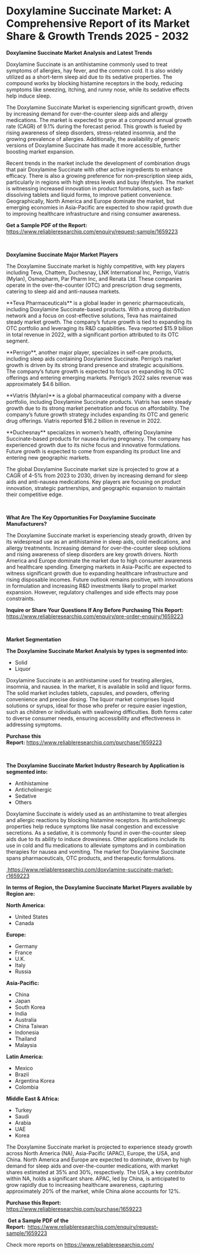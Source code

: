 <p><h1>Doxylamine Succinate Market: A Comprehensive Report of its Market Share & Growth Trends 2025 - 2032</h1></p><p><strong>Doxylamine Succinate Market Analysis and Latest Trends</strong></p>
<p><p>Doxylamine Succinate is an antihistamine commonly used to treat symptoms of allergies, hay fever, and the common cold. It is also widely utilized as a short-term sleep aid due to its sedative properties. The compound works by blocking histamine receptors in the body, reducing symptoms like sneezing, itching, and runny nose, while its sedative effects help induce sleep.</p><p>The Doxylamine Succinate Market is experiencing significant growth, driven by increasing demand for over-the-counter sleep aids and allergy medications. The market is expected to grow at a compound annual growth rate (CAGR) of 9.1% during the forecast period. This growth is fueled by rising awareness of sleep disorders, stress-related insomnia, and the growing prevalence of allergies. Additionally, the availability of generic versions of Doxylamine Succinate has made it more accessible, further boosting market expansion.</p><p>Recent trends in the market include the development of combination drugs that pair Doxylamine Succinate with other active ingredients to enhance efficacy. There is also a growing preference for non-prescription sleep aids, particularly in regions with high stress levels and busy lifestyles. The market is witnessing increased innovation in product formulations, such as fast-dissolving tablets and liquid forms, to improve patient convenience. Geographically, North America and Europe dominate the market, but emerging economies in Asia-Pacific are expected to show rapid growth due to improving healthcare infrastructure and rising consumer awareness.</p></p>
<p><strong>Get a Sample PDF of the Report:&nbsp;</strong> <a href="https://www.reliableresearchiq.com/enquiry/request-sample/1659223?utm_campaign=2185&utm_medium=2&utm_source=Github&utm_content=ia&utm_term=26012025&utm_id=doxylamine-succinate">https://www.reliableresearchiq.com/enquiry/request-sample/1659223</a></p>
<p>&nbsp;</p>
<p><strong>Doxylamine Succinate Major Market Players</strong></p>
<p><p>The Doxylamine Succinate market is highly competitive, with key players including Teva, Chattem, Duchesnay, LNK International Inc, Perrigo, Viatris (Mylan), Osmopharm, Par Pharm Inc, and Renata Ltd. These companies operate in the over-the-counter (OTC) and prescription drug segments, catering to sleep aid and anti-nausea markets.</p><p>**Teva Pharmaceuticals** is a global leader in generic pharmaceuticals, including Doxylamine Succinate-based products. With a strong distribution network and a focus on cost-effective solutions, Teva has maintained steady market growth. The company’s future growth is tied to expanding its OTC portfolio and leveraging its R&D capabilities. Teva reported $15.9 billion in total revenue in 2022, with a significant portion attributed to its OTC segment.</p><p>**Perrigo**, another major player, specializes in self-care products, including sleep aids containing Doxylamine Succinate. Perrigo’s market growth is driven by its strong brand presence and strategic acquisitions. The company’s future growth is expected to focus on expanding its OTC offerings and entering emerging markets. Perrigo’s 2022 sales revenue was approximately $4.6 billion.</p><p>**Viatris (Mylan)** is a global pharmaceutical company with a diverse portfolio, including Doxylamine Succinate products. Viatris has seen steady growth due to its strong market penetration and focus on affordability. The company’s future growth strategy includes expanding its OTC and generic drug offerings. Viatris reported $16.2 billion in revenue in 2022.</p><p>**Duchesnay** specializes in women’s health, offering Doxylamine Succinate-based products for nausea during pregnancy. The company has experienced growth due to its niche focus and innovative formulations. Future growth is expected to come from expanding its product line and entering new geographic markets.</p><p>The global Doxylamine Succinate market size is projected to grow at a CAGR of 4-5% from 2023 to 2030, driven by increasing demand for sleep aids and anti-nausea medications. Key players are focusing on product innovation, strategic partnerships, and geographic expansion to maintain their competitive edge.</p></p>
<p>&nbsp;</p>
<p><strong>What Are The Key Opportunities For Doxylamine Succinate Manufacturers?</strong></p>
<p><p>The Doxylamine Succinate market is experiencing steady growth, driven by its widespread use as an antihistamine in sleep aids, cold medications, and allergy treatments. Increasing demand for over-the-counter sleep solutions and rising awareness of sleep disorders are key growth drivers. North America and Europe dominate the market due to high consumer awareness and healthcare spending. Emerging markets in Asia-Pacific are expected to witness significant growth due to expanding healthcare infrastructure and rising disposable incomes. Future outlook remains positive, with innovations in formulation and increasing R&D investments likely to propel market expansion. However, regulatory challenges and side effects may pose constraints.</p></p>
<p><strong>Inquire or Share Your Questions If Any Before Purchasing This Report:</strong> <a href="https://www.reliableresearchiq.com/enquiry/pre-order-enquiry/1659223?utm_campaign=2185&utm_medium=2&utm_source=Github&utm_content=ia&utm_term=26012025&utm_id=doxylamine-succinate">https://www.reliableresearchiq.com/enquiry/pre-order-enquiry/1659223</a></p>
<p>&nbsp;</p>
<p><strong>Market Segmentation</strong></p>
<p><strong>The Doxylamine Succinate Market Analysis by types is segmented into:</strong></p>
<p><ul><li>Solid</li><li>Liquor</li></ul></p>
<p><p>Doxylamine Succinate is an antihistamine used for treating allergies, insomnia, and nausea. In the market, it is available in solid and liquor forms. The solid market includes tablets, capsules, and powders, offering convenience and precise dosing. The liquor market comprises liquid solutions or syrups, ideal for those who prefer or require easier ingestion, such as children or individuals with swallowing difficulties. Both forms cater to diverse consumer needs, ensuring accessibility and effectiveness in addressing symptoms.</p></p>
<p><strong>Purchase this Report:&nbsp;</strong><a href="https://www.reliableresearchiq.com/purchase/1659223?utm_campaign=2185&utm_medium=2&utm_source=Github&utm_content=ia&utm_term=26012025&utm_id=doxylamine-succinate">https://www.reliableresearchiq.com/purchase/1659223</a></p>
<p>&nbsp;</p>
<p><strong>The Doxylamine Succinate Market Industry Research by Application is segmented into:</strong></p>
<p><ul><li>Antihistamine</li><li>Anticholinergic</li><li>Sedative</li><li>Others</li></ul></p>
<p><p>Doxylamine Succinate is widely used as an antihistamine to treat allergies and allergic reactions by blocking histamine receptors. Its anticholinergic properties help reduce symptoms like nasal congestion and excessive secretions. As a sedative, it is commonly found in over-the-counter sleep aids due to its ability to induce drowsiness. Other applications include its use in cold and flu medications to alleviate symptoms and in combination therapies for nausea and vomiting. The market for Doxylamine Succinate spans pharmaceuticals, OTC products, and therapeutic formulations.</p></p>
<p><a href="https://www.reliableresearchiq.com/doxylamine-succinate-market-r1659223?utm_campaign=2185&utm_medium=2&utm_source=Github&utm_content=ia&utm_term=26012025&utm_id=doxylamine-succinate">&nbsp;https://www.reliableresearchiq.com/doxylamine-succinate-market-r1659223</a></p>
<p><strong>In terms of Region, the Doxylamine Succinate Market Players available by Region are:</strong></p>
<p>
    <p> <strong> North America: </strong>
        <ul>
            <li>United States</li>
            <li>Canada</li>
        </ul>
        </p> 
    <p> <strong> Europe: </strong>
        <ul>
            <li>Germany</li>
            <li>France</li>
            <li>U.K.</li>
            <li>Italy</li>
            <li>Russia</li>
        </ul>
        </p> 
    <p> <strong> Asia-Pacific: </strong>
        <ul>
            <li>China</li>
            <li>Japan</li>
            <li>South Korea</li>
            <li>India</li>
            <li>Australia</li>
            <li>China Taiwan</li>
            <li>Indonesia</li>
            <li>Thailand</li>
            <li>Malaysia</li>
        </ul>
        </p> 
    <p> <strong> Latin America: </strong>
        <ul>
            <li>Mexico</li>
            <li>Brazil</li>
            <li>Argentina Korea</li>
            <li>Colombia</li>
        </ul>
        </p> 
    <p> <strong> Middle East & Africa: </strong>
        <ul>
            <li>Turkey</li>
            <li>Saudi</li>
            <li>Arabia</li>
            <li>UAE</li>
            <li>Korea</li>
        </ul>
    </p>
    </p>
<p><p>The Doxylamine Succinate market is projected to experience steady growth across North America (NA), Asia-Pacific (APAC), Europe, the USA, and China. North America and Europe are expected to dominate, driven by high demand for sleep aids and over-the-counter medications, with market shares estimated at 35% and 30%, respectively. The USA, a key contributor within NA, holds a significant share. APAC, led by China, is anticipated to grow rapidly due to increasing healthcare awareness, capturing approximately 20% of the market, while China alone accounts for 12%.</p></p>
<p><strong>Purchase this Report: </strong><a href="https://www.reliableresearchiq.com/purchase/1659223?utm_campaign=2185&utm_medium=2&utm_source=Github&utm_content=ia&utm_term=26012025&utm_id=doxylamine-succinate">https://www.reliableresearchiq.com/purchase/1659223</a></p>
<p>&nbsp;<strong>Get a Sample PDF of the Report:&nbsp;&nbsp;</strong><a href="https://www.reliableresearchiq.com/enquiry/request-sample/1659223?utm_campaign=2185&utm_medium=2&utm_source=Github&utm_content=ia&utm_term=26012025&utm_id=doxylamine-succinate">https://www.reliableresearchiq.com/enquiry/request-sample/1659223</a></p>
<p><strong></strong></p>
<p>Check more reports on <a href="https://www.reliableresearchiq.com/?utm_campaign=2185&utm_medium=2&utm_source=Github&utm_content=ia&utm_term=26012025&utm_id=doxylamine-succinate">https://www.reliableresearchiq.com/</a></p>